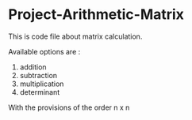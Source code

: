 # Project-Arithmetic-Matrix
This is code file about matrix calculation.

Available options are :
1. addition
2. subtraction
3. multiplication
4. determinant

With the provisions of the order n x n

